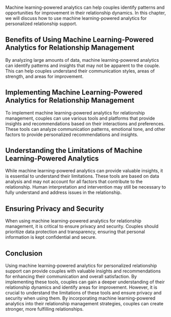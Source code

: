 
Machine learning-powered analytics can help couples identify patterns and opportunities for improvement in their relationship dynamics. In this chapter, we will discuss how to use machine learning-powered analytics for personalized relationship support.

Benefits of Using Machine Learning-Powered Analytics for Relationship Management
--------------------------------------------------------------------------------

By analyzing large amounts of data, machine learning-powered analytics can identify patterns and insights that may not be apparent to the couple. This can help couples understand their communication styles, areas of strength, and areas for improvement.

Implementing Machine Learning-Powered Analytics for Relationship Management
---------------------------------------------------------------------------

To implement machine learning-powered analytics for relationship management, couples can use various tools and platforms that provide insights and recommendations based on their interactions and preferences. These tools can analyze communication patterns, emotional tone, and other factors to provide personalized recommendations and insights.

Understanding the Limitations of Machine Learning-Powered Analytics
-------------------------------------------------------------------

While machine learning-powered analytics can provide valuable insights, it is essential to understand their limitations. These tools are based on data analysis and may not account for all factors that contribute to the relationship. Human interpretation and intervention may still be necessary to fully understand and address issues in the relationship.

Ensuring Privacy and Security
-----------------------------

When using machine learning-powered analytics for relationship management, it is critical to ensure privacy and security. Couples should prioritize data protection and transparency, ensuring that personal information is kept confidential and secure.

Conclusion
----------

Using machine learning-powered analytics for personalized relationship support can provide couples with valuable insights and recommendations for enhancing their communication and overall satisfaction. By implementing these tools, couples can gain a deeper understanding of their relationship dynamics and identify areas for improvement. However, it is crucial to understand the limitations of these tools and ensure privacy and security when using them. By incorporating machine learning-powered analytics into their relationship management strategies, couples can create stronger, more fulfilling relationships.
